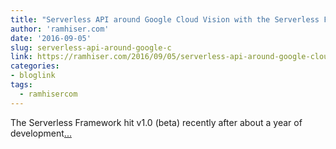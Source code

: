```yaml
---
title: "Serverless API around Google Cloud Vision with the Serverless Framework"
author: 'ramhiser.com'
date: '2016-09-05'
slug: serverless-api-around-google-c
link: https://ramhiser.com/2016/09/05/serverless-api-around-google-cloud-vision-with-the-serverless-framework/
categories:
- bloglink
tags:
  - ramhisercom
---
```


The Serverless Framework hit v1.0 (beta) recently after about a year of development[... <i class="fas fa-external-link-alt"></i>](https://ramhiser.com/2016/09/05/serverless-api-around-google-cloud-vision-with-the-serverless-framework/)

